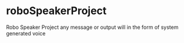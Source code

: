 # roboSpeakerProject
Robo Speaker Project any message or output will in the form of system generated voice
